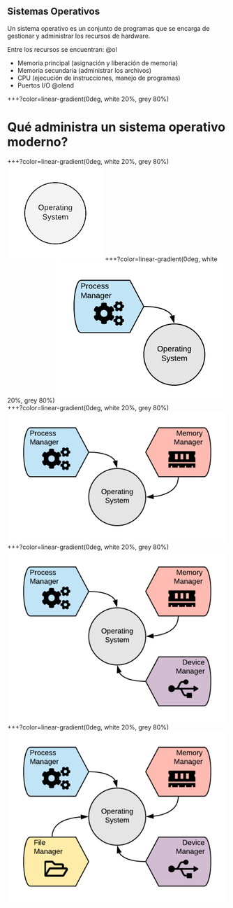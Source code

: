 ## Sistemas Operativos

Un sistema operativo es un conjunto de programas que se encarga de gestionar y administrar los recursos de hardware.

Entre los recursos se encuentran:
@ol
* Memoria principal (asignación y liberación de memoria)
* Memoria secundaria (administrar los archivos)
* CPU (ejecución de instrucciones, manejo de programas)
* Puertos I/O
@olend

+++?color=linear-gradient(0deg, white 20%, grey 80%) 
# Qué administra un sistema operativo moderno?

+++?color=linear-gradient(0deg, white 20%, grey 80%)
![](assets/img/OS_functions_1.png)
+++?color=linear-gradient(0deg, white 20%, grey 80%)
![](assets/img/OS_functions_2.png)
+++?color=linear-gradient(0deg, white 20%, grey 80%)
![](assets/img/OS_functions_3.png)
+++?color=linear-gradient(0deg, white 20%, grey 80%)
![](assets/img/OS_functions_4.png)
+++?color=linear-gradient(0deg, white 20%, grey 80%)
![](assets/img/OS_functions_5.png)
